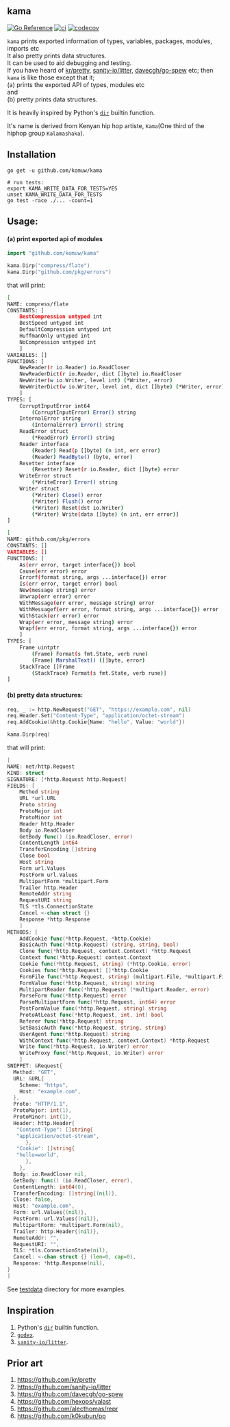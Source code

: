 ## kama          

[![Go Reference](https://pkg.go.dev/badge/github.com/komuw/kama.svg)](https://pkg.go.dev/github.com/komuw/kama)
[![ci](https://github.com/komuw/kama/workflows/kama%20ci/badge.svg)](https://github.com/komuw/kama/actions)
[![codecov](https://codecov.io/gh/komuw/kama/branch/main/graph/badge.svg)](https://codecov.io/gh/komuw/kama)


`kama` prints exported information of types, variables, packages, modules, imports etc     
It also pretty prints data structures.    
It can be used to aid debugging and testing.        
If you have heard of [kr/pretty](https://github.com/kr/pretty), [sanity-io/litter](https://github.com/sanity-io/litter), [davecgh/go-spew](https://github.com/davecgh/go-spew) etc; then `kama` is like those except that it;   
(a) prints the exported API of types, modules etc     
and     
(b) pretty prints data structures.         

It is heavily inspired by Python's [`dir`](https://docs.python.org/3/library/functions.html#dir) builtin function.       

It's name is derived from Kenyan hip hop artiste, `Kama`(One third of the hiphop group `Kalamashaka`).                               


## Installation

```shell
go get -u github.com/komuw/kama
```   

```shell
# run tests:
export KAMA_WRITE_DATA_FOR_TESTS=YES
unset KAMA_WRITE_DATA_FOR_TESTS
go test -race ./... -count=1
```


## Usage:    

#### (a) print exported api of modules
```go
import "github.com/komuw/kama"

kama.Dirp("compress/flate")
kama.Dirp("github.com/pkg/errors")
```
that will print:
```bash
[
NAME: compress/flate
CONSTANTS: [
	BestCompression untyped int 
	BestSpeed untyped int 
	DefaultCompression untyped int 
	HuffmanOnly untyped int 
	NoCompression untyped int 
	]
VARIABLES: []
FUNCTIONS: [
	NewReader(r io.Reader) io.ReadCloser 
	NewReaderDict(r io.Reader, dict []byte) io.ReadCloser 
	NewWriter(w io.Writer, level int) (*Writer, error) 
	NewWriterDict(w io.Writer, level int, dict []byte) (*Writer, error) 
	]
TYPES: [
	CorruptInputError int64
		(CorruptInputError) Error() string 
	InternalError string
		(InternalError) Error() string 
	ReadError struct
		(*ReadError) Error() string 
	Reader interface
		(Reader) Read(p []byte) (n int, err error)
		(Reader) ReadByte() (byte, error) 
	Resetter interface
		(Resetter) Reset(r io.Reader, dict []byte) error 
	WriteError struct
		(*WriteError) Error() string 
	Writer struct
		(*Writer) Close() error
		(*Writer) Flush() error
		(*Writer) Reset(dst io.Writer)
		(*Writer) Write(data []byte) (n int, err error)]
]
```
```bash
[
NAME: github.com/pkg/errors
CONSTANTS: []
VARIABLES: []
FUNCTIONS: [
	As(err error, target interface{}) bool 
	Cause(err error) error 
	Errorf(format string, args ...interface{}) error 
	Is(err error, target error) bool 
	New(message string) error 
	Unwrap(err error) error 
	WithMessage(err error, message string) error 
	WithMessagef(err error, format string, args ...interface{}) error 
	WithStack(err error) error 
	Wrap(err error, message string) error 
	Wrapf(err error, format string, args ...interface{}) error 
	]
TYPES: [
	Frame uintptr
		(Frame) Format(s fmt.State, verb rune)
		(Frame) MarshalText() ([]byte, error) 
	StackTrace []Frame
		(StackTrace) Format(s fmt.State, verb rune)]
]
```

#### (b) pretty data structures:
```go
req, _ := http.NewRequest("GET", "https://example.com", nil)
req.Header.Set("Content-Type", "application/octet-stream")
req.AddCookie(&http.Cookie{Name: "hello", Value: "world"})

kama.Dirp(req)
```
that will print:
```go
[
NAME: net/http.Request
KIND: struct
SIGNATURE: [*http.Request http.Request]
FIELDS: [
	Method string 
	URL *url.URL 
	Proto string 
	ProtoMajor int 
	ProtoMinor int 
	Header http.Header 
	Body io.ReadCloser 
	GetBody func() (io.ReadCloser, error) 
	ContentLength int64 
	TransferEncoding []string 
	Close bool 
	Host string 
	Form url.Values 
	PostForm url.Values 
	MultipartForm *multipart.Form 
	Trailer http.Header 
	RemoteAddr string 
	RequestURI string 
	TLS *tls.ConnectionState 
	Cancel <-chan struct {} 
	Response *http.Response 
	]
METHODS: [
	AddCookie func(*http.Request, *http.Cookie) 
	BasicAuth func(*http.Request) (string, string, bool) 
	Clone func(*http.Request, context.Context) *http.Request 
	Context func(*http.Request) context.Context 
	Cookie func(*http.Request, string) (*http.Cookie, error) 
	Cookies func(*http.Request) []*http.Cookie 
	FormFile func(*http.Request, string) (multipart.File, *multipart.FileHeader, error) 
	FormValue func(*http.Request, string) string 
	MultipartReader func(*http.Request) (*multipart.Reader, error) 
	ParseForm func(*http.Request) error 
	ParseMultipartForm func(*http.Request, int64) error 
	PostFormValue func(*http.Request, string) string 
	ProtoAtLeast func(*http.Request, int, int) bool 
	Referer func(*http.Request) string 
	SetBasicAuth func(*http.Request, string, string) 
	UserAgent func(*http.Request) string 
	WithContext func(*http.Request, context.Context) *http.Request 
	Write func(*http.Request, io.Writer) error 
	WriteProxy func(*http.Request, io.Writer) error 
	]
SNIPPET: &Request{
  Method: "GET",
  URL: &URL{
    Scheme: "https",
    Host: "example.com",
  },
  Proto: "HTTP/1.1",
  ProtoMajor: int(1),
  ProtoMinor: int(1),
  Header: http.Header{
   "Content-Type": []string{
   "application/octet-stream",
      }, 
   "Cookie": []string{
   "hello=world",
      }, 
    },
  Body: io.ReadCloser nil,
  GetBody: func() (io.ReadCloser, error),
  ContentLength: int64(0),
  TransferEncoding: []string{(nil)},
  Close: false,
  Host: "example.com",
  Form: url.Values{(nil)},
  PostForm: url.Values{(nil)},
  MultipartForm: *multipart.Form(nil),
  Trailer: http.Header{(nil)},
  RemoteAddr: "",
  RequestURI: "",
  TLS: *tls.ConnectionState(nil),
  Cancel: <-chan struct {} (len=0, cap=0),
  Response: *http.Response(nil),
}
]
```
See [testdata](testdata) directory for more examples.    


## Inspiration
1. Python's [`dir`](https://docs.python.org/3/library/functions.html#dir) builtin function.    
2. [`godex`](https://pkg.go.dev/golang.org/x/tools/cmd/godex).   
3. [`sanity-io/litter`](https://github.com/sanity-io/litter).

## Prior art
1. https://github.com/kr/pretty
2. https://github.com/sanity-io/litter
3. https://github.com/davecgh/go-spew
4. https://github.com/hexops/valast
5. https://github.com/alecthomas/repr
6. https://github.com/k0kubun/pp
